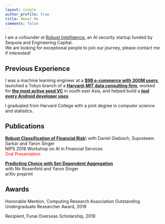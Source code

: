 ```yaml
---
layout: single
author_profile: true
title: About Me
comments: false
---
```


I am a cofounder at [Robust Intelligence](https://www.robustintelligence.com/), an AI security startup funded by Sequoia and Engineering Capital.  
We are looking for exceptional people to join our journey, please contact me if interested!
<!-- My research is at the intersection of **machine learning and the social sciences**. I am attracted by the dynamic nature of social data and the algorithmic and statistical challenges it entails. The problems I engage with are of importance as we are increasingly using ML to improve decision-making in domains like business, politics and legal systems.  -->

## Previous Experience

I was a machine learning engineer at a **[$9B e-commerce with 300M users](https://www.forbes.com/sites/parmyolson/2017/09/20/wish-8-billion-funding-amazon/)**, launched a Tokyo branch of a **[Harvard-MIT data consulting firm](http://www.quantco.com/)**, worked for **[the most active seed VC](https://east.vc/)** in south east Asia, and helped build a **[tool every Android developer uses](https://gradle.com/)**.

I graduated from Harvard College with a joint degree in computer science and statistics.

## Publications

**[Robust Classification of Financial Risk](https://arxiv.org/abs/1811.11079)**\\
with Daniel Giebisch, Suproteem Sarkar and Yaron Singer  
NIPS 2018 Workshop on AI in Financial Services  
<span style="color:red">Oral Presentation</span>

**[Predicting Choice with Set-Dependent Aggregation](https://arxiv.org/abs/1906.06365)**  
with Nir Rosenfeld and Yaron Singer  
arXiv preprint


## Awards

Honorable Mention, Computing Research Association Outstanding Undergraduate Researcher Award, 2019  

Recipient, Funai Overseas Scholarship, 2019
